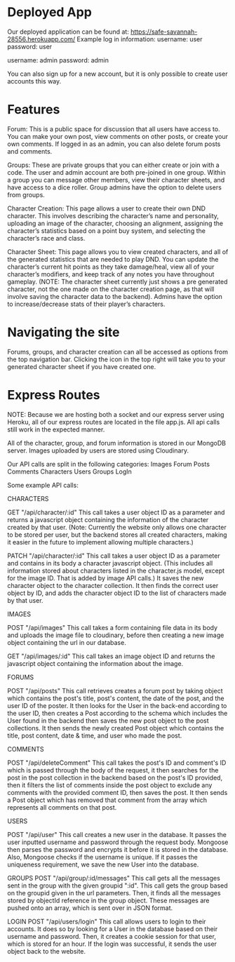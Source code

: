 # Deployed App
Our deployed application can be found at: https://safe-savannah-28556.herokuapp.com/
Example log in information: 
username: user
password: user

username: admin
password: admin

You can also sign up for a new account, but it is only possible to create user accounts this way. 


# Features

Forum: This is a public space for discussion that all users have access to. You can make your own post, view comments on other posts, or create your own comments. If logged in as an admin, you can also delete forum posts and comments. 

Groups: These are private groups that you can either create or join with a code. The user and admin account are both pre-joined in one group. Within a group you can message other members, view their character sheets, and have access to a dice roller. Group admins have the option to delete users from groups. 

Character Creation: This page allows a user to create their own DND character. This involves describing the character’s name and personality, uploading an image of the character, choosing an alignment, assigning the character’s statistics based on a point buy system, and selecting the character’s race and class. 

Character Sheet: This page allows you to view created characters, and all of the generated statistics that are needed to play DND. You can update the character’s current hit points as they take damage/heal, view all of your character’s modifiers, and keep track of any notes you have throughout gameplay.  (NOTE: The character sheet currently just shows a pre generated character, not the one made on the character creation page, as that will involve saving the character data to the backend). Admins have the option to increase/decrease stats of their player’s characters. 

# Navigating the site

Forums, groups, and character creation can all be accessed as options from the top navigation bar. Clicking the icon in the top right will take you to your generated character sheet if you have created one. 

# Express Routes 

NOTE: Because we are hosting both a socket and our express server using Heroku, all of our express routes are located in the file app.js. All api calls still work in the expected manner. 

All of the character, group, and forum information is stored in our MongoDB server. Images uploaded by users are stored using Cloudinary. 

Our API calls are split in the following categories: 
Images
Forum Posts
Comments
Characters
Users
Groups
LogIn

Some example API calls: 

CHARACTERS

GET "/api/character/:id"
This call takes a user object ID as a parameter and returns a javascript object containing the information of the character created by that user. (Note: Currently the website only allows one character to be stored per user, but the backend stores all created characters, making it easier in the future to implement allowing multiple characters.)

PATCH "/api/character/:id" 
This call takes a user object ID as a parameter and contains in its body a character javascript object. (This includes all information stored about characters listed in the character.js model, except for the image ID. That is added by image API calls.) It saves the new character object to the character collection. It then finds the correct user object by ID, and adds the character object ID to the list of characters made by that user. 

IMAGES 

POST "/api/images" 
This call takes a form containing file data in its body and uploads the image file to cloudinary, before then creating a new image object containing the url in our database. 

GET "/api/images/:id" 
This call takes an image object ID and returns the javascript object containing the information about the image. 

FORUMS

POST "/api/posts"
This call retrieves creates a forum post by taking object which contains the post's title, post's content, the date of the post, and the user ID of the poster. It then looks for the User in the back-end according to the user ID, then creates a Post according to the schema which includes the User found in the backend then saves the new post object to the post collections. It then sends the newly created Post object which contains the title, post content, date & time, and user who made the post.

COMMENTS

POST "/api/deleteComment"
This call takes the post's ID and comment's ID which is passed through the body of the request, it then searches for the post in the post collection in the backend based on the post's ID provided, then it filters the list of comments inside the post object to exclude any comments with the provided comment ID, then saves the post. It then sends a Post object which has removed that comment from the array which represents all comments on that post.

USERS

POST "/api/user"
This call creates a new user in the database. It passes the user inputted username and password through the request body. Mongoose then parses the password and encrypts it before it is stored in the database. Also, Mongoose checks if the username is unique. If it passes the uniqueness requirement, we save the new User into the database.

GROUPS
POST "/api/group/:id/messages"
This call gets all the messages sent in the group with the given groupid ":id". This call gets the group based on the groupid given in the url parameters. Then, it finds all the messages stored by objectId reference in the group object. These messages are pushed onto an array, which is sent over in JSON format.

LOGIN
POST "/api/users/login"
This call allows users to login to their accounts. It does so by looking for a User in the database based on their username and password. Then, it creates a cookie session for that user, which is stored for an hour. If the login was successful, it sends the user object back to the website.
